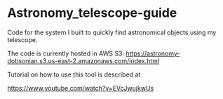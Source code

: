 # Astronomy_telescope-guide

Code for the system I built to quickly find astronomical objects using my telescope.

The code is currently hosted in AWS S3: https://astronomy-dobsonian.s3.us-east-2.amazonaws.com/index.html

Tutorial on how to use this tool is described at 

https://www.youtube.com/watch?v=EVcJwujkwUs
